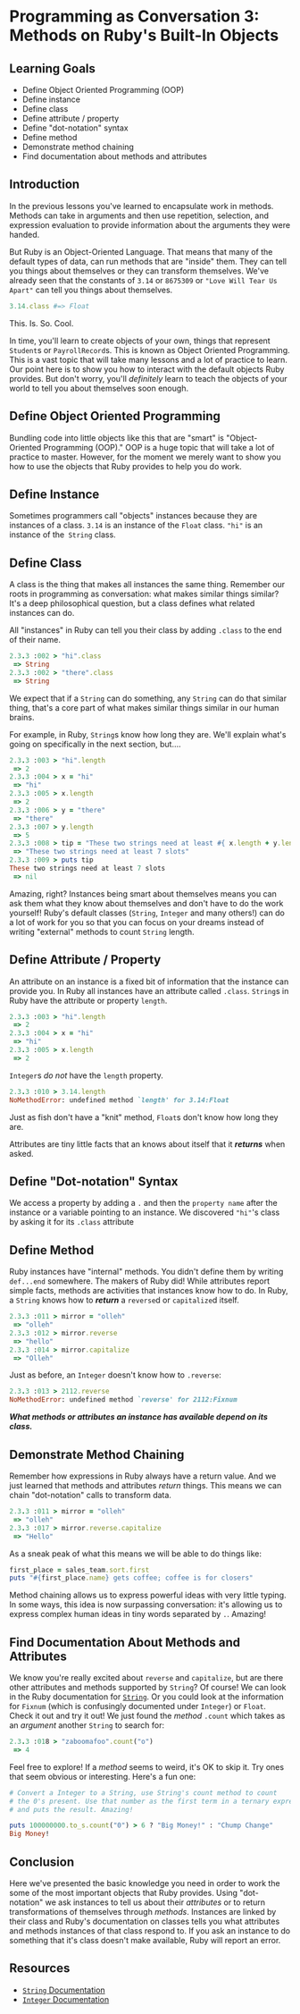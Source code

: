# Programming as Conversation 3: Methods on Ruby's Built-In Objects

## Learning Goals

* Define Object Oriented Programming (OOP)
* Define instance
* Define class
* Define attribute / property
* Define "dot-notation" syntax
* Define method
* Demonstrate method chaining
* Find documentation about methods and attributes

## Introduction

In the previous lessons you've learned to encapsulate work in methods. Methods
can take in arguments and then use repetition, selection, and expression
evaluation to provide information about the arguments they were handed.

But Ruby is an Object-Oriented Language. That means that many of the default
types of data, can run methods that are "inside" them. They can tell you things
about themselves or they can transform themselves. We've already seen that the
constants of `3.14` or `8675309` or `"Love Will Tear Us Apart"` can tell you
things about themselves.

```ruby
3.14.class #=> Float
```

This. Is. So. Cool.

In time, you'll learn to create objects of your own, things that represent
`Student`s or `PayrollRecord`s. This is known as Object Oriented Programming.
This is a vast topic that will take many lessons and a lot of practice to
learn. Our point here is to show you how to interact with the default objects
Ruby provides. But don't worry, you'll _definitely_ learn to teach the objects
of your world to tell you about themselves soon enough.

## Define Object Oriented Programming

Bundling code into little objects like this that are "smart" is "Object-
Oriented Programming (OOP)." OOP is a huge topic that will take a lot of
practice to master. However, for the moment we merely want to show you how to
use the objects that Ruby provides to help you do work.

## Define Instance

Sometimes programmers call "objects" instances because they are instances of a
class. `3.14` is an instance of the `Float` class. `"hi"` is an instance of
the` String` class.

## Define Class

A class is the thing that makes all instances the same thing. Remember our
roots in programming as conversation: what makes similar things similar? It's a
deep philosophical question, but a class defines what related instances can do.

All "instances" in Ruby can tell you their class by adding `.class` to the end
of their name.

```ruby
2.3.3 :002 > "hi".class
 => String
2.3.3 :002 > "there".class
 => String
```

We expect that if a `String` can do something, any `String` can do that similar
thing, that's a core part of what makes similar things similar in our human
brains.

For example, in Ruby, `String`s know how long they are. We'll explain what's
going on specifically in the next section, but....

```ruby
2.3.3 :003 > "hi".length
 => 2
2.3.3 :004 > x = "hi"
 => "hi"
2.3.3 :005 > x.length
 => 2
2.3.3 :006 > y = "there"
 => "there"
2.3.3 :007 > y.length
 => 5
2.3.3 :008 > tip = "These two strings need at least #{ x.length + y.length } slots"
 => "These two strings need at least 7 slots"
2.3.3 :009 > puts tip
These two strings need at least 7 slots
 => nil
```

Amazing, right? Instances being smart about themselves means you can ask them
what they know about themselves and don't have to do the work yourself! Ruby's
default classes (`String`, `Integer` and many others!) can do a lot of work for
you so that you can focus on your dreams instead of writing "external" methods
to count `String` length.

## Define Attribute / Property

An attribute on an instance is a fixed bit of information that the instance can
provide you. In Ruby all instances have an attribute called `.class`. `String`s
in Ruby have the attribute or property `length`.

```ruby
2.3.3 :003 > "hi".length
 => 2
2.3.3 :004 > x = "hi"
 => "hi"
2.3.3 :005 > x.length
 => 2
```

`Integer`s *do not* have the `length` property.

```ruby
2.3.3 :010 > 3.14.length
NoMethodError: undefined method `length' for 3.14:Float
```

Just as fish don't have a "knit" method, `Float`s don't know how long they are.

Attributes are tiny little facts that an knows about itself that it
***returns*** when asked.

## Define "Dot-notation" Syntax

We access a property by adding a `.` and then the `property name` after the
instance or a variable pointing to an instance. We discovered `"hi"`'s class by
asking it for its `.class` attribute

## Define Method

Ruby instances have "internal" methods. You didn't define them by writing
`def...end` somewhere. The makers of Ruby did! While attributes report simple
facts, methods are activities that instances know how to do. In Ruby, a
`String` knows how to ***return*** a `reverse`d or `capitalize`d itself.

```ruby
2.3.3 :011 > mirror = "olleh"
 => "olleh"
2.3.3 :012 > mirror.reverse
 => "hello"
2.3.3 :014 > mirror.capitalize
 => "Olleh"
```

Just as before, an `Integer` doesn't know how to `.reverse`:

```ruby
2.3.3 :013 > 2112.reverse
NoMethodError: undefined method `reverse' for 2112:Fixnum
```

***What methods or attributes an instance has available depend on its class.***

## Demonstrate Method Chaining

Remember how expressions in Ruby always have a return value. And we just
learned that methods and attributes _return_ things. This means we can chain
"dot-notation" calls to transform data.

```ruby
2.3.3 :011 > mirror = "olleh"
 => "olleh"
2.3.3 :017 > mirror.reverse.capitalize
 => "Hello"
```

As a sneak peak of what this means we will be able to do things like:

```ruby
first_place = sales_team.sort.first
puts "#{first_place.name} gets coffee; coffee is for closers"
```

Method chaining allows us to express powerful ideas with very little typing. In
some ways, this idea is now surpassing conversation: it's allowing us to
express complex human ideas in tiny words separated by `.`. Amazing!

## Find Documentation About Methods and Attributes

We know you're really excited about `reverse` and `capitalize`, but are there
other attributes and methods supported by `String`? Of course! We can look in
the Ruby documentation for [`String`][string]. Or you could look at the
information for `Fixnum` (which is confusingly documented under `Integer`) or
`Float`. Check it out and try it out! We just found the _method_ `.count` which
takes as an _argument_ another `String` to search for:

```ruby
2.3.3 :018 > "zaboomafoo".count("o")
 => 4
```

Feel free to explore! If a _method_ seems to weird, it's OK to skip it. Try
ones that seem obvious or interesting. Here's a fun one:

```ruby
# Convert a Integer to a String, use String's count method to count
# the 0's present. Use that number as the first term in a ternary expression
# and puts the result. Amazing!

puts 100000000.to_s.count("0") > 6 ? "Big Money!" : "Chump Change"
Big Money!
```

## Conclusion

Here we've presented the basic knowledge you need in order to work the some of
the most important objects that Ruby provides. Using "dot-notation" we ask
instances to tell us about their _attributes_ or to return transformations of
themselves through _methods_. Instances are linked by their class and Ruby's
documentation on classes tells you what attributes and methods instances of
that class respond to. If you ask an instance to do something that it's class
doesn't make available, Ruby will report an error.

## Resources

* [`String` Documentation][string]
* [`Integer` Documentation][integer]

[string]: https://ruby-doc.org/core-2.6.3/String.html
[integer]: https://ruby-doc.org/core-2.6.3/Integer.html
